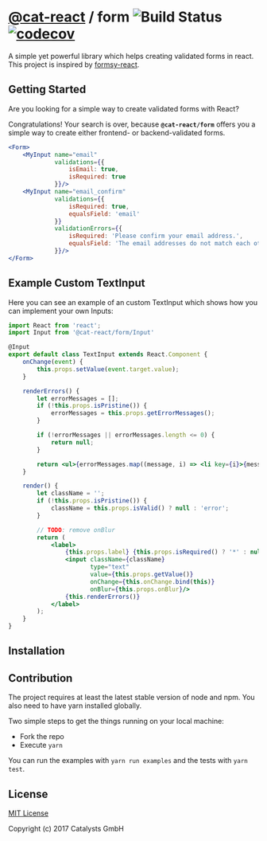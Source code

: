 # [@cat-react](https://github.com/cat-react) / form ![Build Status](https://travis-ci.org/cat-react/form.svg?branch=master) [![codecov](https://codecov.io/gh/cat-react/form/branch/master/graph/badge.svg)](https://codecov.io/gh/cat-react/form)
A simple yet powerful library which helps creating validated forms in react. This project is inspired by [formsy-react](https://github.com/christianalfoni/formsy-react).

## Getting Started
Are you looking for a simple way to create validated forms with React?

Congratulations! Your search is over, because **`@cat-react/form`** offers you a simple way to create either frontend- or backend-validated forms.

```jsx
<Form>
    <MyInput name="email"
             validations={{
                 isEmail: true,
                 isRequired: true
             }}/>
    <MyInput name="email_confirm"
             validations={{
                 isRequired: true,
                 equalsField: 'email'
             }}
             validationErrors={{
                 isRequired: 'Please confirm your email address.',
                 equalsField: 'The email addresses do not match each other.'
             }}/>
</Form>
```

## Example Custom TextInput
Here you can see an example of an custom TextInput which shows how you can implement your own Inputs:
```jsx
import React from 'react';
import Input from '@cat-react/form/Input'

@Input
export default class TextInput extends React.Component {
    onChange(event) {
        this.props.setValue(event.target.value);
    }

    renderErrors() {
        let errorMessages = [];
        if (!this.props.isPristine()) {
            errorMessages = this.props.getErrorMessages();
        }

        if (!errorMessages || errorMessages.length <= 0) {
            return null;
        }

        return <ul>{errorMessages.map((message, i) => <li key={i}>{message}</li>)}</ul>;
    }

    render() {
        let className = '';
        if (!this.props.isPristine()) {
            className = this.props.isValid() ? null : 'error';
        }

        // TODO: remove onBlur
        return (
            <label>
                {this.props.label} {this.props.isRequired() ? '*' : null}
                <input className={className}
                       type="text"
                       value={this.props.getValue()}
                       onChange={this.onChange.bind(this)}
                       onBlur={this.props.onBlur}/>
                {this.renderErrors()}
            </label>
        );
    }
}
```

## Installation

## Contribution
The project requires at least the latest stable version of node and npm. You also need to have yarn installed globally.

Two simple steps to get the things running on your local machine:
- Fork the repo
- Execute `yarn`

You can run the examples with `yarn run examples` and the tests with `yarn test`.

## License
[MIT License](/LICENSE)

Copyright (c) 2017 Catalysts GmbH 
